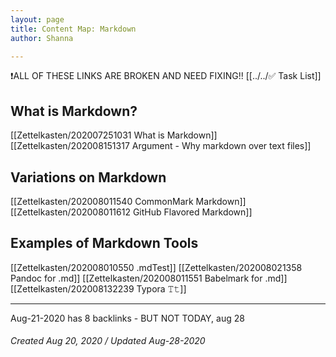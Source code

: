 ```yaml
---
layout: page
title: Content Map: Markdown
author: Shanna

---
```



❗️ALL OF THESE LINKS ARE BROKEN AND NEED FIXING!!
[[../../✅ Task List]]

## What is Markdown?
[[Zettelkasten/202007251031 What is Markdown]]
[[Zettelkasten/202008151317 Argument - Why markdown over text files]]

## Variations on Markdown
[[Zettelkasten/202008011540 CommonMark Markdown]]
[[Zettelkasten/202008011612 GitHub Flavored Markdown]]

## Examples of Markdown Tools
[[Zettelkasten/202008010550 .mdTest]]
[[Zettelkasten/202008021358 Pandoc for .md]]
[[Zettelkasten/202008011551 Babelmark for .md]]
[[Zettelkasten/202008132239 Typora 𝚃𝚝]]


---

Aug-21-2020 has 8 backlinks - BUT NOT TODAY, aug 28
###### Created Aug 20, 2020 / Updated Aug-28-2020 